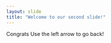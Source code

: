 ```yaml
---
layout: slide
title: "Welcome to our second slide!"
---
```

Congrats
Use the left arrow to go back!
